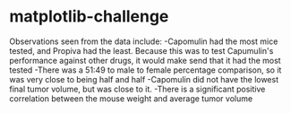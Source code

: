 # matplotlib-challenge

Observations seen from the data include:
-Capomulin had the most mice tested, and Propiva had the least. Because this was to test Capumulin's performance against other drugs, it would make send that it had the most tested
-There was a 51:49 to male to female percentage comparison, so it was very close to being half and half
-Capomulin did not have the lowest final tumor volume, but was close to it.
-There is a significant positive correlation between the mouse weight and average tumor volume

